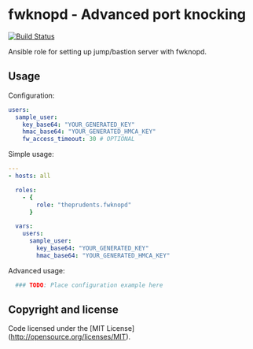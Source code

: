 fwknopd - Advanced port knocking
================================

[![Build Status](https://travis-ci.org/ThePrudents/fwknopd.svg?branch=master)](https://travis-ci.org/ThePrudents/fwknopd)

Ansible role for setting up jump/bastion server with fwknopd.

Usage
-----

Configuration:
```YAML
users:
  sample_user:
    key_base64: "YOUR_GENERATED_KEY"
    hmac_base64: "YOUR_GENERATED_HMCA_KEY"
    fw_access_timeout: 30 # OPTIONAL
```


Simple usage:

```YAML
---
- hosts: all

  roles:
    - {
        role: "theprudents.fwknopd"
      }

  vars:
    users:
      sample_user:
        key_base64: "YOUR_GENERATED_KEY"
        hmac_base64: "YOUR_GENERATED_HMCA_KEY"
```


Advanced usage:

```YAML
  ### TODO: Place configuration example here
```


Copyright and license
---------------------

Code licensed under the [MIT License] (http://opensource.org/licenses/MIT).
